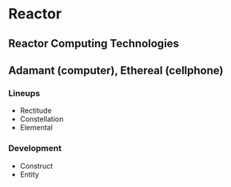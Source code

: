 # Reactor 
## Reactor Computing Technologies 

## Adamant (computer), Ethereal (cellphone)

### Lineups
- Rectitude
- Constellation
- Elemental

### Development
- Construct
- Entity
